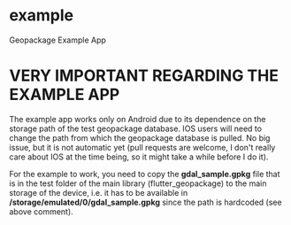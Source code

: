 # example

Geopackage Example App

# VERY IMPORTANT REGARDING THE EXAMPLE APP

The example app works only on Android due to its dependence on the storage path 
of the test geopackage database. IOS users will need to change the path from which
the geopackage database is pulled. No big issue, but it is not automatic yet (pull 
requests are welcome, I don't really care about IOS at the time being, so it might 
take a while before I do it).

For the example to work, you need to copy the **gdal_sample.gpkg** file that is in the test folder of the 
main library (flutter_geopackage) to the main storage of the device, i.e. it has to be available 
in **/storage/emulated/0/gdal_sample.gpkg** since the path is hardcoded (see above comment).
